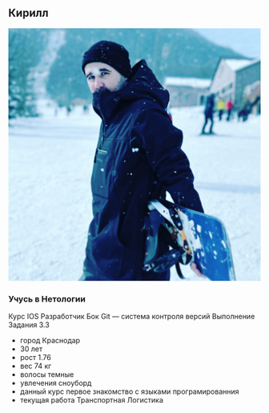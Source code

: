 ## Кирилл

![myPhoto](myPhoto.jpeg)

### Учусь в Нетологии

Курс IOS Разработчик Бок Git — система контроля версий Выполнение Задания 3.3

* город Краснодар
* 30 лет
* рост 1.76
* вес 74 кг
* волосы темные
* увлечения сноуборд
* данный курс первое знакомство с языками програмированния
* текущая работа Транспортная Логистика
